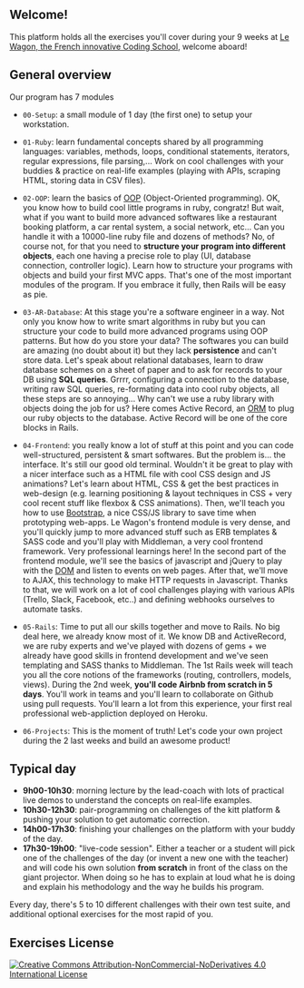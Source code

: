 ## Welcome!

This platform holds all the exercises you'll cover during your 9 weeks at [Le Wagon, the French innovative Coding School](http://www.lewagon.org/en), welcome aboard!

## General overview

Our program has 7 modules

- `00-Setup`: a small module of 1 day (the first one) to setup your workstation.

- `01-Ruby`: learn fundamental concepts shared by all programming languages: variables, methods, loops, conditional statements, iterators, regular expressions,  file parsing,... Work on cool challenges with your buddies & practice on real-life examples (playing with APIs, scraping HTML, storing data in CSV files).

- `02-OOP`: learn the basics of [OOP](https://en.wikipedia.org/wiki/Object-oriented_programming) (Object-Oriented programming). OK, you know how to build cool little programs in ruby, congratz! But wait, what if you want to build more advanced softwares like a restaurant booking platform, a car rental system, a social network, etc... Can you handle it with a 10000-line ruby file and dozens of methods? No, of course not, for that you need to **structure your program into different objects**, each one having a precise role to play (UI, database connection, controller logic). Learn how to structure your programs with objects and build your first MVC apps. That's one of the most important modules of the program. If you embrace it fully, then Rails will be easy as pie.


- `03-AR-Database`: At this stage you're a software engineer in a way. Not only you know how to write smart algorithms in ruby but you can structure your code to build more advanced programs using OOP patterns. But how do you store your data? The softwares you can build are amazing (no doubt about it) but they lack **persistence** and can't store data. Let's speak about relational databases, learn to draw database schemes on a sheet of paper and to ask for records to your DB using **SQL queries**. Grrrr, configuring a connection to the database, writing raw SQL queries, re-formating data into cool ruby objects, all these steps are so annoying... Why can't we use a ruby library with objects doing the job for us? Here comes Active Record, an [ORM](https://en.wikipedia.org/wiki/Object-relational_mapping) to plug our ruby objects to the database. Active Record will be one of the core blocks in Rails.


- `04-Frontend`: you really know a lot of stuff at this point and you can code well-structured, persistent & smart softwares. But the problem is... the interface. It's still our good old terminal. Wouldn't it be great to play with a nicer interface such as a HTML file with cool CSS design and JS animations? Let's learn about HTML, CSS & get the best practices in web-design (e.g. learning positioning & layout techniques in CSS + very cool recent stuff like flexbox & CSS animations). Then, we'll teach you how to use [Bootstrap](http://getbootstrap.com/), a nice CSS/JS library to save time when prototyping web-apps. Le Wagon's frontend module is very dense, and you'll quickly jump to more advanced stuff such as ERB templates & SASS code and you'll play with Middleman, a very cool frontend framework. Very professional learnings here! In the second part of the frontend module, we'll see the basics of javascript and jQuery to play with the [DOM](https://en.wikipedia.org/wiki/Document_Object_Model) and listen to events on web pages. After that, we'll move to AJAX, this technology to make HTTP requests in Javascript. Thanks to that, we will work on a lot of cool challenges playing with various APIs (Trello, Slack, Facebook, etc..) and defining webhooks ourselves to automate tasks.

- `05-Rails`: Time to put all our skills together and move to Rails. No big deal here, we already know most of it. We know DB and ActiveRecord, we are ruby experts and we've played with dozens of gems + we already have good skills in frontend development and we've seen templating and SASS thanks to Middleman. The 1st Rails week will teach you all the core notions of the frameworks (routing, controllers, models, views). During the 2nd week, **you'll code Airbnb from scratch in 5 days**. You'll work in teams and you'll learn to collaborate on Github using pull requests. You'll learn a lot from this experience, your first real professional web-appliction deployed on Heroku.

- `06-Projects`: This is the moment of truth! Let's code your own project during the 2 last weeks and build an awesome product!


## Typical day

- **9h00-10h30**: morning lecture by the lead-coach with lots of practical live demos to understand the concepts on real-life examples.
- **10h30-12h30**: pair-programming on challenges of the kitt platform & pushing your solution to get automatic correction.
- **14h00-17h30**: finishing your challenges on the platform with your buddy of the day.
-  **17h30-19h00**: "live-code session". Either a teacher or a student will pick one of the challenges of the day (or invent a new one with the teacher) and will code his own solution **from scratch** in front of the class on the giant projector. When doing so he has to explain at loud what he is doing and explain his methodology and the way he builds his program.

Every day, there's 5 to 10 different challenges with their own test suite, and additional optional exercises for the most rapid of you.

## Exercises License

[![Creative Commons Attribution-NonCommercial-NoDerivatives 4.0 International License](https://i.creativecommons.org/l/by-nc-nd/4.0/88x31.png)](http://creativecommons.org/licenses/by-nc-nd/4.0/)
